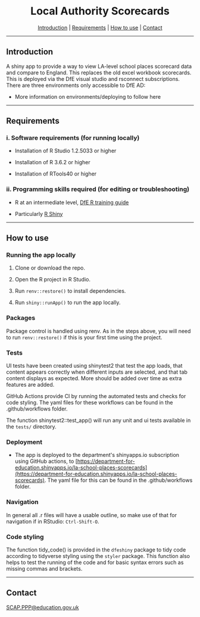 <h1 align="center">
  <br>
  Local Authority Scorecards 
  <br>
</h1>

<p align="center">
  <a href="#introduction">Introduction</a> |
  <a href="#requirements">Requirements</a> |
  <a href="#how-to-use">How to use</a> |
  <a href="#contact">Contact</a>
</p>

---

## Introduction 

A shiny app to provide a way to view LA-level school places scorecard data and compare to England. This replaces the old excel workbook scorecards. This is deployed via the DfE visual studio and rsconnect subscriptions. There are three environments only accessible to DfE AD:

 - More information on environments/deploying to follow here

---

## Requirements


### i. Software requirements (for running locally)

- Installation of R Studio 1.2.5033 or higher

- Installation of R 3.6.2 or higher

- Installation of RTools40 or higher

### ii. Programming skills required (for editing or troubleshooting)

- R at an intermediate level, [DfE R training guide](https://dfe-analytical-services.github.io/r-training-course/)

- Particularly [R Shiny](https://shiny.rstudio.com/)
  
---

## How to use

### Running the app locally

1. Clone or download the repo. 

2. Open the R project in R Studio.

3. Run `renv::restore()` to install dependencies.

4. Run `shiny::runApp()` to run the app locally.

### Packages

Package control is handled using renv. As in the steps above, you will need to run `renv::restore()` if this is your first time using the project.

### Tests

UI tests have been created using shinytest2 that test the app loads, that content appears correctly when different inputs are selected, and that tab content displays as expected. More should be added over time as extra features are added.

GitHub Actions provide CI by running the automated tests and checks for code styling. The yaml files for these workflows can be found in the .github/workflows folder.

The function shinytest2::test_app() will run any unit and ui tests available in the `tests/` directory.

### Deployment

- The app is deployed to the department's shinyapps.io subscription using GitHub actions, to [https://department-for-education.shinyapps.io/la-school-places-scorecards](https://department-for-education.shinyapps.io/la-school-places-scorecards). The yaml file for this can be found in the .github/workflows folder.

### Navigation

In general all .r files will have a usable outline, so make use of that for navigation if in RStudio: `Ctrl-Shift-O`.

### Code styling 

The function tidy_code() is provided in the `dfeshiny` package to tidy code according to tidyverse styling using the `styler` package. This function also helps to test the running of the code and for basic syntax errors such as missing commas and brackets.

---

## Contact

SCAP.PPP@education.gov.uk

